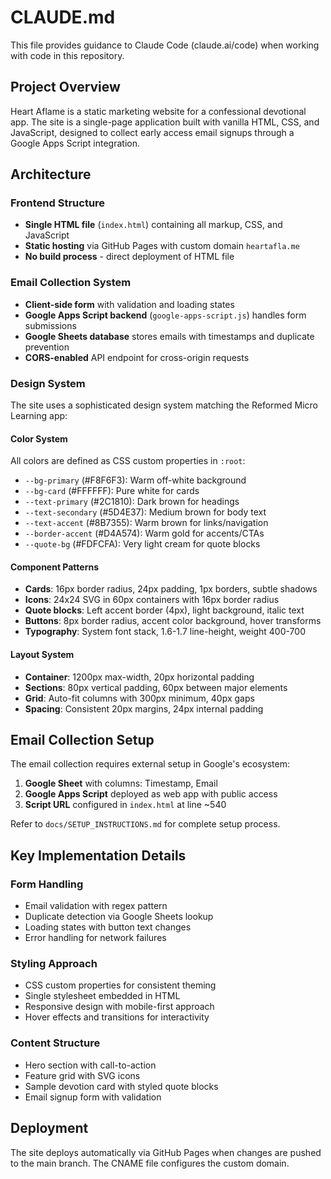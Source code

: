 # CLAUDE.md

This file provides guidance to Claude Code (claude.ai/code) when working with code in this repository.

## Project Overview

Heart Aflame is a static marketing website for a confessional devotional app. The site is a single-page application built with vanilla HTML, CSS, and JavaScript, designed to collect early access email signups through a Google Apps Script integration.

## Architecture

### Frontend Structure
- **Single HTML file** (`index.html`) containing all markup, CSS, and JavaScript
- **Static hosting** via GitHub Pages with custom domain `heartafla.me`
- **No build process** - direct deployment of HTML file

### Email Collection System
- **Client-side form** with validation and loading states
- **Google Apps Script backend** (`google-apps-script.js`) handles form submissions
- **Google Sheets database** stores emails with timestamps and duplicate prevention
- **CORS-enabled** API endpoint for cross-origin requests

### Design System
The site uses a sophisticated design system matching the Reformed Micro Learning app:

#### Color System
All colors are defined as CSS custom properties in `:root`:
- `--bg-primary` (#F8F6F3): Warm off-white background
- `--bg-card` (#FFFFFF): Pure white for cards  
- `--text-primary` (#2C1810): Dark brown for headings
- `--text-secondary` (#5D4E37): Medium brown for body text
- `--text-accent` (#8B7355): Warm brown for links/navigation
- `--border-accent` (#D4A574): Warm gold for accents/CTAs
- `--quote-bg` (#FDFCFA): Very light cream for quote blocks

#### Component Patterns
- **Cards**: 16px border radius, 24px padding, 1px borders, subtle shadows
- **Icons**: 24x24 SVG in 60px containers with 16px border radius
- **Quote blocks**: Left accent border (4px), light background, italic text
- **Buttons**: 8px border radius, accent color background, hover transforms
- **Typography**: System font stack, 1.6-1.7 line-height, weight 400-700

#### Layout System
- **Container**: 1200px max-width, 20px horizontal padding
- **Sections**: 80px vertical padding, 60px between major elements
- **Grid**: Auto-fit columns with 300px minimum, 40px gaps
- **Spacing**: Consistent 20px margins, 24px internal padding

## Email Collection Setup

The email collection requires external setup in Google's ecosystem:

1. **Google Sheet** with columns: Timestamp, Email
2. **Google Apps Script** deployed as web app with public access
3. **Script URL** configured in `index.html` at line ~540

Refer to `docs/SETUP_INSTRUCTIONS.md` for complete setup process.

## Key Implementation Details

### Form Handling
- Email validation with regex pattern
- Duplicate detection via Google Sheets lookup
- Loading states with button text changes
- Error handling for network failures

### Styling Approach
- CSS custom properties for consistent theming
- Single stylesheet embedded in HTML
- Responsive design with mobile-first approach
- Hover effects and transitions for interactivity

### Content Structure
- Hero section with call-to-action
- Feature grid with SVG icons
- Sample devotion card with styled quote blocks
- Email signup form with validation

## Deployment

The site deploys automatically via GitHub Pages when changes are pushed to the main branch. The CNAME file configures the custom domain.